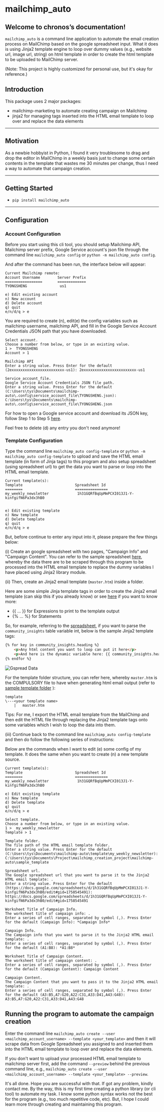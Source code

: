 # mailchimp_auto

## Welcome to chronos’s documentation!
`mailchimp_auto` is a command line application to automate the email creation process on MailChimp based on the google spreadsheet input. What it does is using Jinja2 template engine to loop over dummy values (e.g., website url, image url, string) on html template in order to create the html template to be uploaded to MailChimp server.

(Note: This project is highly customized for personal use, but it's okay for reference.)

## Introduction
This package uses 2 major packages:
* mailchimp-marketing to automate creating campaign on Mailchimp
* jinja2 for managing tags inserted into the HTML email template to loop over and replace the data elements

----
## Motivation
As a newbie hobbyist in Python, I found it very troublesome to drag and drop the editor in MailChimp in a weekly basis just to change some certain contents in the template that wastes me 30 minutes per change, thus I need a way to automate that campaign creation.

----
## Getting Started

* `pip install mailchimp_auto`

---
## Configuration
### Account Configuration
Before you start using this cli tool, you should setup Mailchimp API, Mailchimp server prefix, Google Service account's json file through the command line `mailchimp_auto config` or `python -m mailchimp_auto config`.

And after the command has been run, the interface below will appear:

```
Current Mailchimp remote:
Account Username        Server Prefix
=================       =============
TYONGSHENG               us1

e) Edit existing account
n) New account
d) Delete account
q) quit
e/n/d/q > e
```

You are required to create (n), edit(e) the config variables such as mailchimp username, mailchimp API, and fill in the Google Service Account Credentials JSON path that you have downloaded. 

```
Select account.
Choose a number from below, or type in an existing value.
1 >  TYONGSHENG
Account > 1

Mailchimp API
Enter a string value. Press Enter for the default (2exxxxxxxxxxxxxxxxxxxxxxxx-us1): 2exxxxxxxxxxxxxxxxxxxxxxxx-us1

Service_account_file.
Google Service Account Credentials JSON file path.
Enter a string value. Press Enter for the default (C:\Users\tys\Documents\mailchimp-auto\.config\service_account_file\TYONGSHENG.json): C:\Users\tys\Documents\mailchimp-auto\.config\service_account_file\TYONGSHENG.json
```

For how to open a Google service account and download its JSON key, follow Step 1 to Step 5 [here](https://owaisqureshi.medium.com/access-google-sheets-api-in-python-using-service-account-3a0c6d89d5fc). 


Feel free to delete (d) any entry you don't need anymore!

### Template Configuration
Type the command line `mailchimp_auto config-template` or `python -m mailchimp_auto config-template` to upload and save the HTML email template (in form of Jinja tags) to this program and also setup spreadsheet (using spreadsheet url) to get the data you want to parse or loop into the HTML email template. 

```
Current template(s):
Template                        Spreadsheet Id
========                        ===============
my_weekly_newsletter             1h31GQRfBqUpMmPCXI013J1-Y-kinfgifN6Pa3dx3hB0


e) Edit existing template
n) New template
d) Delete template
q) quit
e/n/d/q > e
```

But, before continue to enter any input into it, please prepare the few things below:

(i) Create an google spreadsheet with two pages, "Campaign Info" and "Campaign Content". You can refer to the sample spreadsheet [here](https://docs.google.com/spreadsheets/d/1h31GQRfBqUpMmPCXI013J1-Y-kinfgifN6Pa3dx3hB0/edit?usp=sharing), whereby the data there are to be scraped through this program to be processed into the HTML email template to replace the dummy variables I have placed using Jinja2 library module. 

(ii) Then, create an Jinja2 email template (`master.htm`) inside a folder. 

Here are some simple Jinja template tags in order to create the Jinja2 email template (can skip this if you already know) or see [here](https://jinja.palletsprojects.com/en/3.1.x/templates/) if you want to know more: 
* {{ ... }} for Expressions to print to the template output
* {% ... %} for Statements

So, for example, referring to the [spreadsheet](https://docs.google.com/spreadsheets/d/1h31GQRfBqUpMmPCXI013J1-Y-kinfgifN6Pa3dx3hB0/edit?usp=sharing), if you want to parse the `community_insights` table variable int, below is the sample Jinja2 template tags:

```html
{% for key in community_insights.heading %}
    <p>Any html content you want to loop can put it here</p>
    <p>And here is the dynamic variable here: {{ community_insights.heading[key] }}</p>
{% endfor %}
```
![Gspread Data](images/spreadsheet_sample.png)

For the template folder structure, you can refer here, whereby `master.htm` is the COMPULSORY file to have when generating html email output (refer to [sample template folder](sample_template) ): 
```
template
\---<your template name>
    |   master.htm
```
Tips: For me, I export the HTML email template from the MailChimp and then edit the HTML file through replacing the Jinja2 template tags onto some variables which I wish to loop the data into them.

(iii) Continue back to the command line `mailchimp_auto config-template` and then do follow the following series of instructions: 

Below are the commands when I want to edit (e) some config of my template. It does the same when you want to create (n) a new template source. 
```
Current template(s):
Template                        Spreadsheet Id
========                        ===============
my_weekly_newsletter             1h31GQRfBqUpMmPCXI013J1-Y-kinfgifN6Pa3dx3hB0

e) Edit existing template
n) New template
d) Delete template
q) quit
e/n/d/q > e

Select template.
Choose a number from below, or type in an existing value.
1 >  my_weekly_newsletter
Template > 1

Template folder.
The file path of the HTML email template folder.
Enter a string value. Press Enter for the default (C:\Users\tys\Documents\mailchimp-auto\template\my_weekly_newsletter): C:\Users\tys\Documents\Project\mailchimp_creation_project\mailchimp-auto\sample_template

Spreadsheet url.
The Google spreadsheet url that you want to parse it to the Jinja2 HTML email template: .
Enter a string value. Press Enter for the default (https://docs.google.com/spreadsheets/d/1h31GQRfBqUpMmPCXI013J1-Y-kinfgifN6Pa3dx3hB0/edit#gid=1758545491): https://docs.google.com/spreadsheets/d/1h31GQRfBqUpMmPCXI013J1-Y-kinfgifN6Pa3dx3hB0/edit#gid=1758545491

Worksheet Title of Campaign Info.
The worksheet title of campaign info: .
Enter a series of cell ranges, separated by symbol (,). Press Enter for the default (Campaign Info): *Campaign Info*

Campaign Info.
The Campaign info that you want to parse it to the Jinja2 HTML email template: .
Enter a series of cell ranges, separated by symbol (,). Press Enter for the default (A1:B8): *A1:B8*

Worksheet Title of Campaign Content.
The worksheet title of campaign content: .
Enter a series of cell ranges, separated by symbol (,). Press Enter for the default (Campaign Content): Campaign Content

Campaign Content.
The Campaign Content that you want to pass it to the Jinja2 HTML email template: .
Enter a series of cell ranges, separated by symbol (,). Press Enter for the default (A3:B5,A7:G20,A22:C31,A33:D41,A43:G48): A3:B5,A7:G20,A22:C31,A33:D41,A43:G48
```


## Running the program to automate the campaign creation
Enter the command line `mailchimp_auto create --user <mailchimp_account_username> --template <your_template>` and then it will scrape data from Google Spreadsheet you assigned to and inserted them into the HTML email template to loop over and replace the data elements. 

If you don't want to upload your processed HTML email template to mailchimp server first, add the command `--preview` behind the previous command line, e.g.,   `mailchimp_auto create --user <mailchimp_account_username> --template <your_template> --preview`.

It's all done. Hope you are successful with that. If got any problem, kindly contact me. By the way, this is my first time creating a python library (or cli tool) to automate my task. I know some python syntax works not the best for the program (e.g., too much repetitive code, etc). But, I hope I could learn more through creating and maintaining this program.

